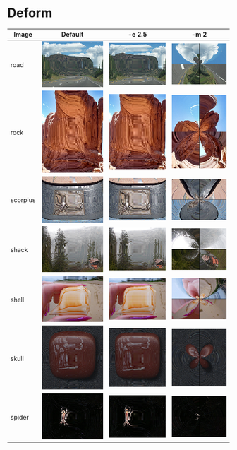 # Deform #
| Image   | Default | -e 2.5 | -m 2 |
|---------|---------|---|---|
|road    |![road-1](img-7/road-1.png "road-1")|![road-2](img-7/road-2.png "road-2")|![road-3](img-7/road-3.png "road-3")
|rock    |![rock-1](img-7/rock-1.png "rock-1")|![rock-2](img-7/rock-2.png "rock-2")|![rock-3](img-7/rock-3.png "rock-3")
|scorpius|![scorpius-1](img-7/scorpius-1.png "scorpius-1")|![scorpius-2](img-7/scorpius-2.png "scorpius-2")|![scorpius-3](img-7/scorpius-3.png "scorpius-3")
|shack   |![shack-1](img-7/shack-1.png "shack-1")|![shack-2](img-7/shack-2.png "shack-2")|![shack-3](img-7/shack-3.png "shack-3")
|shell   |![shell-1](img-7/shell-1.png "shell-1")|![shell-2](img-7/shell-2.png "shell-2")|![shell-3](img-7/shell-3.png "shell-3")
|skull   |![skull-1](img-7/skull-1.png "skull-1")|![skull-2](img-7/skull-2.png "skull-2")|![skull-3](img-7/skull-3.png "skull-3")
|spider  |![spider-1](img-7/spider-1.png "spider-1")|![spider-2](img-7/spider-2.png "spider-2")|![spider-3](img-7/spider-3.png "spider-3")
